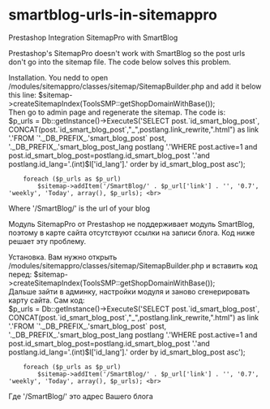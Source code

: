 # smartblog-urls-in-sitemappro

Prestashop Integration SitemapPro with SmartBlog

Prestashop's SitemapPro doesn't work with SmartBlog so the post urls don't go into the sitemap file. The code below solves this problem. 

Installation. You nedd to open /modules/sitemappro/classes/sitemap/SitemapBuilder.php and add it below this line: $sitemap->createSitemapIndex(ToolsSMP::getShopDomainWithBase());<br>
Then go to admin page and regenerate the sitemap.
The code is:<br>
$p_urls = Db::getInstance()->ExecuteS('SELECT post.`id_smart_blog_post`, CONCAT(post.`id_smart_blog_post`,"_",postlang.link_rewrite,".html") as link '.'FROM `'._DB_PREFIX_.'smart_blog_post` post, '._DB_PREFIX_.'smart_blog_post_lang postlang '.'WHERE post.active=1 and post.id_smart_blog_post=postlang.id_smart_blog_post '.'and postlang.id_lang='.(int)$l['id_lang'].' order by id_smart_blog_post asc');
		
		foreach ($p_urls as $p_url)
		    $sitemap->addItem('/SmartBlog/' . $p_url['link'] . '', '0.7', 'weekly', 'Today', array(), $p_urls); <br>
Where '/SmartBlog/' is the url of your blog

Модуль SitemapPro от Prestashop не поддерживает модуль SmartBlog, поэтому в карте сайта отсутствуют ссылки на записи блога. Код ниже решает эту проблему.

Установка. Вам нужно открыть /modules/sitemappro/classes/sitemap/SitemapBuilder.php и вставить код перед:
$sitemap->createSitemapIndex(ToolsSMP::getShopDomainWithBase());<br>
Дальше зайти в админку, настройки модуля и заново сгенерировать карту сайта.
Сам код:<br>
$p_urls = Db::getInstance()->ExecuteS('SELECT post.`id_smart_blog_post`, CONCAT(post.`id_smart_blog_post`,"_",postlang.link_rewrite,".html") as link '.'FROM `'._DB_PREFIX_.'smart_blog_post` post, '._DB_PREFIX_.'smart_blog_post_lang postlang '.'WHERE post.active=1 and post.id_smart_blog_post=postlang.id_smart_blog_post '.'and postlang.id_lang='.(int)$l['id_lang'].' order by id_smart_blog_post asc');
		
		foreach ($p_urls as $p_url)
		    $sitemap->addItem('/SmartBlog/' . $p_url['link'] . '', '0.7', 'weekly', 'Today', array(), $p_urls); <br>
Где '/SmartBlog/' это адрес Вашего блога
